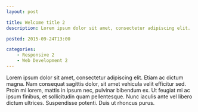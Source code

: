 ```yaml
---
layout: post

title: Welcome title 2
description: Lorem ipsum dolor sit amet, consectetur adipiscing elit.

posted: 2015-09-24T13:00

categories:
    - Responsive 2
    - Web Development 2
---
```


Lorem ipsum dolor sit amet, consectetur adipiscing elit. Etiam ac dictum magna. Nam consequat sagittis dolor, sit amet vehicula velit efficitur sed. Proin mi lorem, mattis in ipsum nec, pulvinar bibendum ex. Ut feugiat mi ac ipsum finibus, et sollicitudin quam pellentesque. Nunc iaculis ante vel libero dictum ultrices. Suspendisse potenti. Duis ut rhoncus purus.
